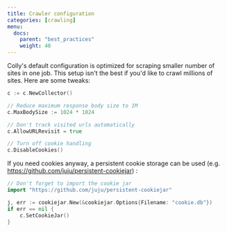 ```yaml
---
title: Crawler configuration
categories: [crawling]
menu:
  docs:
    parent: "best_practices"
    weight: 40
---
```


Colly's default configuration is optimized for scraping smaller number of sites in one job. This setup isn't the best if you'd like to crawl millions of sites. Here are some tweaks:

```go
c := c.NewCollector()

// Reduce maximum response body size to 1M
c.MaxBodySize := 1024 * 1024

// Don't track visited urls automatically
c.AllowURLRevisit = true

// Turn off cookie handling
c.DisableCookies()
```

If you need cookies anyway, a persistent cookie storage can be used (e.g. https://github.com/juju/persistent-cookiejar) :

```go
// Don't forget to import the cookie jar
import "https://github.com/juju/persistent-cookiejar"

j, err := cookiejar.New(&cookiejar.Options{Filename: "cookie.db"})
if err == nil {
    c.SetCookieJar()
}
```
